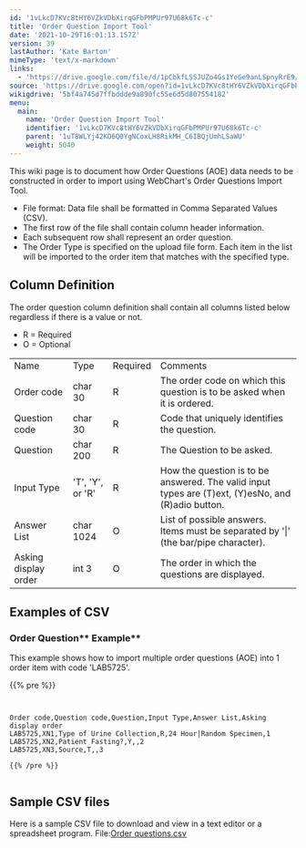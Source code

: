 ```yaml
---
id: '1vLkcD7KVc8tHY6VZkVDbXirqGFbPMPUr97U68k6Tc-c'
title: 'Order Question Import Tool'
date: '2021-10-29T16:01:13.157Z'
version: 39
lastAuthor: 'Kate Barton'
mimeType: 'text/x-markdown'
links:
  - 'https://drive.google.com/file/d/1pCbkfLSSJUZo4Gs1YeGe9anLSpnyRrE9/view?usp=sharing'
source: 'https://drive.google.com/open?id=1vLkcD7KVc8tHY6VZkVDbXirqGFbPMPUr97U68k6Tc-c'
wikigdrive: '5bf4a745d7ffbddde9a890fc55e6d5d807554182'
menu:
  main:
    name: 'Order Question Import Tool'
    identifier: '1vLkcD7KVc8tHY6VZkVDbXirqGFbPMPUr97U68k6Tc-c'
    parent: '1uT8WLYj42KO6Q0YgNCoxLH8RikMH_C6IBQjUmhLSaWU'
    weight: 5040
---
```

This wiki page is to document how Order Questions (AOE) data needs to be constructed in order to import using WebChart's Order Questions Import Tool.
* File format: Data file shall be formatted in Comma Separated Values (CSV).
* The first row of the file shall contain column header information.
* Each subsequent row shall represent an order question.
* The Order Type is specified on the upload file form. Each item in the list will be imported to the order item that matches with the specified type.
  
## **Column Definition**  
  
The order question column definition shall contain all columns listed below regardless if there is a value or not.
* R = Required
* O = Optional

<table>
<tr>
<td>Name</td>
<td>Type</td>
<td>Required</td>
<td>Comments</td>
</tr>
<tr>
<td>Order code</td>
<td>char 30</td>
<td>R</td>
<td>The order code on which this question is to be asked when it is ordered.</td>
</tr>
<tr>
<td>Question code</td>
<td>char 30</td>
<td>R</td>
<td>Code that uniquely identifies the question.</td>
</tr>
<tr>
<td>Question</td>
<td>char 200</td>
<td>R</td>
<td>The Question to be asked.</td>
</tr>
<tr>
<td>Input Type</td>
<td>'T', 'Y', or 'R'</td>
<td>R</td>
<td>How the question is to be answered. The valid input types are (T)ext, (Y)esNo, and (R)adio button.</td>
</tr>
<tr>
<td>Answer List</td>
<td>char 1024</td>
<td>O</td>
<td>List of possible answers. Items must be separated by '|' (the bar/pipe character).</td>
</tr>
<tr>
<td>Asking display order</td>
<td>int 3</td>
<td>O</td>
<td>The order in which the questions are displayed.</td>
</tr>

</table>
  
## **Examples of CSV**  

  
### Order Question** Example**  
  
This example shows how to import multiple order questions (AOE) into 1 order item with code 'LAB5725'.

{{% pre %}}
```
  
  
Order code,Question code,Question,Input Type,Answer List,Asking display order  
LAB5725,XN1,Type of Urine Collection,R,24 Hour|Random Specimen,1  
LAB5725,XN2,Patient Fasting?,Y,,2  
LAB5725,XN3,Source,T,,3  
  
{{% /pre %}}  
  

```
  
## **Sample CSV files**  

Here is a sample CSV file to download and view in a text editor or a spreadsheet program.
File:[Order questions.csv](https://drive.google.com/file/d/1pCbkfLSSJUZo4Gs1YeGe9anLSpnyRrE9/view?usp=sharing)

